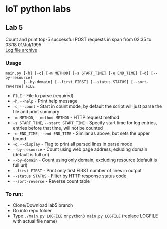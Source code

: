 # IoT python labs

## Lab 5
Count and print top-5 successful POST requests in span from 02:35 to 03:18 01/Jul/1995  
[Log file archive](https://drive.google.com/open?id=0B1k21nkk13PYZ0l5eUdkOUtOa2M)  

### Usage
```
main.py [-h] [-c] [-m METHOD] [-s START_TIME] [-e END_TIME] [-d] [--by-resource]
        [--by-domain] [--first FIRST] [--status STATUS] [--sort-reverse] FILE
```
 - `FILE` - File to parse (required)
 - `-h`, `--help` - Print help message
 - `-c`, `--count` - Start in count mode, by default the script will just parse the file and print summary
 - `-m METHOD`, `--method METHOD` - HTTP request method
 - `-s START_TIME`, `--start START_TIME` - Specify start time for log entries, entries before that time, will not be counted
 - `-e END_TIME`, `--end END_TIME` - Similar as above, but sets the upper bound
 - `-d`, `--display` - Flag to print all parsed lines in parse mode
 - `--by-resource` - Count using web page address, exluding domain (default is full url)
 - `--by-domain` - Count using only domain, excluding resource (default is full url)
 - `--first FIRST` - Print only first FIRST number of lines in output
 - `--status STATUS` - Filter by HTTP response status code
 - `--sort-reverse` - Reverse count table

### To run:
  - Clone/Download lab5 branch
  - Go into repo folder
  - Type `./main.py LOGFILE` or `python3 main.py LOGFILE` (replace LOGFILE with actual file name)

